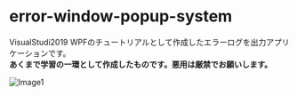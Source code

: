 # error-window-popup-system
VisualStudi2019 WPFのチュートリアルとして作成したエラーログを出力アプリケーションです。  
**あくまで学習の一環として作成したものです。悪用は厳禁でお願いします。**  
  
![Image1](https://user-images.githubusercontent.com/96648305/153765654-27997721-d96c-42f5-a3d0-d4674ed226a7.png)
